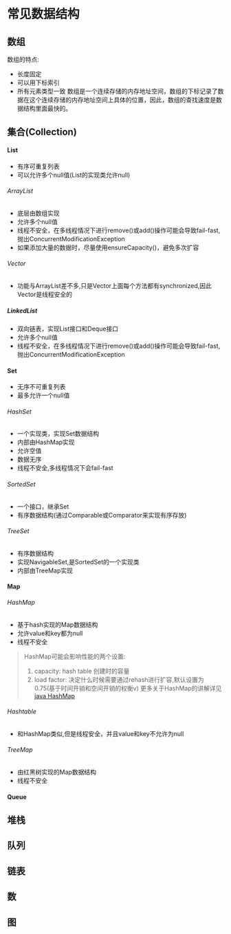 # 常见数据结构
## 数组
数组的特点:
- 长度固定
- 可以用下标索引
- 所有元素类型一致
数组是一个连续存储的内存地址空间，数组的下标记录了数据在这个连续存储的内存地址空间上具体的位置，因此，数组的查找速度是数据结构里面最快的。
## 集合(Collection)
#### List
- 有序可重复列表
- 可以允许多个null值(List的实现类允许null)
###### ArrayList
- 底层由数组实现
- 允许多个null值
- 线程不安全，在多线程情况下进行remove()或add()操作可能会导致fail-fast,抛出ConcurrentModificationException
- 如果添加大量的数据时，尽量使用ensureCapacity()，避免多次扩容
###### Vector
- 功能与ArrayList差不多,只是Vector上面每个方法都有synchronized,因此Vector是线程安全的
##### LinkedList
- 双向链表，实现List接口和Deque接口
- 允许多个null值
- 线程不安全，在多线程情况下进行remove()或add()操作可能会导致fail-fast,抛出ConcurrentModificationException
#### Set
- 无序不可重复列表
- 最多允许一个null值
###### HashSet
- 一个实现类，实现Set数据结构
- 内部由HashMap实现
- 允许空值
- 数据无序
- 线程不安全,多线程情况下会fail-fast
###### SortedSet
- 一个接口，继承Set
- 有序数据结构(通过Comparable或Comparator来实现有序存放)
###### TreeSet
- 有序数据结构
- 实现NavigableSet,是SortedSet的一个实现类
- 内部由TreeMap实现
#### Map
###### HashMap
- 基于hash实现的Map数据结构
- 允许value和key都为null
- 线程不安全
> HashMap可能会影响性能的两个设置:
> 1. capacity: hash table 创建时的容量
> 2. load factor: 决定什么时候需要通过rehash进行扩容,默认设置为0.75(基于时间开销和空间开销的权衡v)
更多关于HashMap的讲解详见[java HashMap](./基础/Java中hash算法细述.md)
###### Hashtable
- 和HashMap类似,但是线程安全，并且value和key不允许为null
###### TreeMap
- 由红黑树实现的Map数据结构
- 线程不安全

#### Queue

## 堆栈
## 队列
## 链表
## 数
## 图